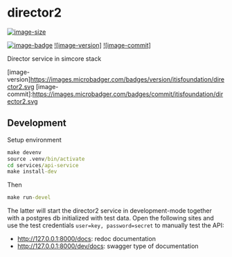 # director2

[![image-size]](https://microbadger.com/images/itisfoundation/director2. "More on itisfoundation/director2.:staging-latest image")

[![image-badge]](https://microbadger.com/images/itisfoundation/director2 "More on director2 image in registry")
[![image-version]](https://microbadger.com/images/itisfoundation/director2 "More on director2 image in registry")
[![image-commit]](https://microbadger.com/images/itisfoundation/director2 "More on director2 image in registry")

Director service in simcore stack

<!-- Add badges urls here-->
[image-size]:https://img.shields.io/microbadger/image-size/itisfoundation/director2./staging-latest.svg?label=director2.&style=flat
[image-badge]:https://images.microbadger.com/badges/image/itisfoundation/director2.svg
[image-version]https://images.microbadger.com/badges/version/itisfoundation/director2.svg
[image-commit]:https://images.microbadger.com/badges/commit/itisfoundation/director2.svg
<!------------------------->

## Development

Setup environment

```cmd
make devenv
source .venv/bin/activate
cd services/api-service
make install-dev
```

Then

```cmd
make run-devel
```

The latter will start the director2 service in development-mode together with a postgres db initialized with test data. Open the following sites and use the test credentials ``user=key, password=secret`` to manually test the API:

- http://127.0.0.1:8000/docs: redoc documentation
- http://127.0.0.1:8000/dev/docs: swagger type of documentation

